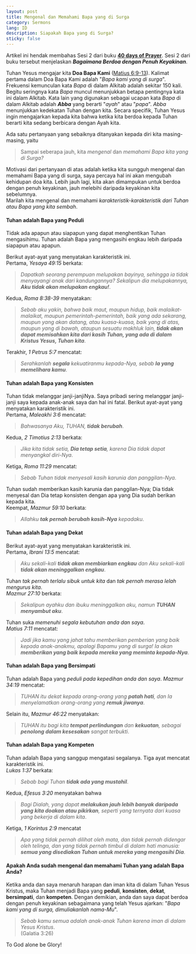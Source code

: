 ```yaml
---
layout: post
title: Mengenal dan Memahami Bapa yang di Surga
category: Sermons
lang: ID
description: Siapakah Bapa yang di Surga?
sticky: false
---
```

Artikel ini hendak membahas Sesi 2 dari buku [**40 days of Prayer**](https://www.amazon.com/gp/product/142280464X?pf_rd_r=5DHAA5NQP1XVXJSQX9EQ&pf_rd_p=6fc81c8c-2a38-41c6-a68a-f78c79e7253f). Sesi 2 dari buku tersebut menjelaskan **_Bagaimana Berdoa dengan Penuh Keyakinan_**.     

Tuhan Yesus mengajar kita **Doa Bapa Kami** ([Matius 6:9-13](https://my.bible.com/bible/306/MAT.6.9-13)). Kalimat pertama dalam Doa Bapa Kami adalah "_Bapa kami yang di surga_". Frekuensi kemunculan kata _Bapa_ di dalam Alkitab adalah sekitar 150 kali. Begitu seringnya kata _Bapa_ muncul menunjukkan betapa pentingnya kata ini dalam Alkitab. Kata lain yang digunakan sebagai ucapan kata _Bapa_ di dalam Alkitab adalah **_Abba_** yang berarti "_ayah_" atau "_papa_". _Abba_ menunjukkan kedekatan Tuhan dengan kita. Secara specifik, Tuhan Yesus ingin mengajarkan kepada kita bahwa ketika kita berdoa kepada Tuhan berarti kita sedang berbicara dengan Ayah kita.   

Ada satu pertanyaan yang sebaiknya ditanyakan kepada diri kita masing-masing, yaitu
> Sampai seberapa jauh, kita _mengenal_ dan _memahami Bapa kita yang di Surga?_     
    
Motivasi dari pertanyaan di atas adalah ketika kita sungguh mengenal dan memahami Bapa yang di surga, saya percaya hal ini akan mengubah kehidupan doa kita. Lebih jauh lagi, kita akan dimampukan untuk berdoa dengan penuh keyakinan, jauh melebihi daripada keyakinan kita sebelumnya.     
Marilah kita mengenal dan memahami _karakteristik-karakteristik dari Tuhan atau Bapa yang kita sembah_.    
#### **Tuhan adalah Bapa yang Peduli**
Tidak ada apapun atau siapapun yang dapat menghentikan Tuhan mengasihimu. Tuhan adalah Bapa yang mengasihi engkau lebih daripada siapapun atau apapun.   

Berikut ayat-ayat yang menyatakan karakteristik ini.   
Pertama, _Yesaya 49:15_ berkata:
> _Dapatkah seorang perempuan melupakan bayinya, sehingga ia tidak menyayangi anak dari kandungannya? Sekalipun dia melupakannya, **Aku tidak akan melupakan engkau!**_.       

Kedua, _Roma 8:38-39_ menyatakan:      
> _Sebab aku yakin, bahwa baik maut, maupun hidup, baik malaikat-malaikat, maupun pemerintah-pemerintah, baik yang ada sekarang, maupun yang akan datang, atau kuasa-kuasa, baik yang di atas, maupun yang di bawah, ataupun sesuatu makhluk lain, **tidak akan dapat memisahkan kita dari kasih Tuhan, yang ada di dalam Kristus Yesus, Tuhan kita**_.    

Terakhir, _1 Petrus 5:7_ mencatat:
> _Serahkanlah **segala** kekuatiranmu kepada-Nya, sebab **Ia yang memelihara kamu**_.    
   
#### **Tuhan adalah Bapa yang Konsisten**
Tuhan tidak melanggar janji-janjiNya. Saya pribadi sering melanggar janji-janji saya kepada anak-anak saya dan hal ini fatal. Berikut ayat-ayat yang menyatakan karakteristik ini.   
Pertama, _Maleakhi 3:6_ mencatat:
> _Bahwasanya Aku, TUHAN, **tidak berubah**_.    
   
Kedua, _2 Timotius 2:13_ berkata:      
> _Jika kita tidak setia, **Dia tetap setia**, karena Dia tidak dapat menyangkal diri-Nya_.

Ketiga, _Roma 11:29_ mencatat:
> _Sebab Tuhan tidak menyesali kasih karunia dan panggilan-Nya_.    

Tuhan sudah memberikan kasih karunia dan panggilan-Nya; Dia tidak menyesal dan Dia tetap konsisten dengan apa yang Dia sudah berikan kepada kita.    
Keempat, _Mazmur 59:10_ berkata:
> _Allahku **tak pernah berubah kasih-Nya** kepadaku_.
    
#### **Tuhan adalah Bapa yang Dekat**
Berikut ayat-ayat yang menyatakan karakteristik ini.     
Pertama, _Ibrani 13:5_ mencatat:
> _Aku sekali-kali **tidak akan membiarkan engkau** dan Aku sekali-kali **tidak akan meninggalkan engkau**_.    
    
Tuhan _tak pernah terlalu sibuk untuk kita_ dan _tak pernah merasa lelah mengurus kita_.   
_Mazmur 27:10_ berkata:
> _Sekalipun ayahku dan ibuku meninggalkan aku, namun **TUHAN menyambut aku**_.    
   
Tuhan suka _memenuhi segala kebutuhan anda dan saya_.   
_Matius 7:11_ mencatat:
> _Jadi jika kamu yang jahat tahu memberikan pemberian yang baik kepada anak-anakmu, apalagi Bapamu yang di surga! Ia akan **memberikan yang baik kepada mereka yang meminta kepada-Nya**_.     
   
#### **Tuhan adalah Bapa yang Bersimpati**
Tuhan adalah Bapa yang _peduli pada kepedihan anda dan saya_. _Mazmur 34:19_ mencatat:
> _TUHAN itu dekat kepada orang-orang yang **patah hati**, dan Ia menyelamatkan orang-orang yang **remuk jiwanya**_.   
   
Selain itu, _Mazmur 46:22_ menyatakan:
> _TUHAN itu bagi kita **tempat perlindungan** dan **kekuatan**, sebagai **penolong dalam kesesakan** sangat terbukti_.   
    
#### **Tuhan adalah Bapa yang Kompeten**
Tuhan adalah Bapa yang sanggup mengatasi segalanya. Tiga ayat mencatat karakteristik ini.    
_Lukas 1:37_ berkata:
> _Sebab bagi Tuhan **tidak ada yang mustahil**_.   
    
Kedua, _Efesus 3:20_ menyatakan bahwa
> _Bagi Dialah, yang dapat **melakukan jauh lebih banyak daripada yang kita doakan atau pikirkan**, seperti yang ternyata dari kuasa yang bekerja di dalam kita_.   
    
Ketiga, _1 Korintus 2:9_ mencatat
> _Apa yang tidak pernah dilihat oleh mata, dan tidak pernah didengar oleh telinga, dan yang tidak pernah timbul di dalam hati manusia: **semua yang disediakan Tuhan untuk mereka yang mengasihi Dia**_.    

#### **Apakah Anda sudah mengenal dan memahami Tuhan yang adalah Bapa Anda?**    
Ketika anda dan saya menaruh harapan dan iman kita di dalam Tuhan Yesus Kristus, maka Tuhan menjadi Bapa yang **peduli**, **konsisten**, **dekat**, **bersimpati**, dan **kompeten**.  Dengan demikian, anda dan saya dapat berdoa dengan penuh keyakinan sebagaimana yang telah Yesus ajarkan: "_Bapa kami yang di surga, dimuliakanlah nama-Mu_".   
> _Sebab kamu semua adalah anak-anak Tuhan karena iman di dalam Yesus Kristus_.    
(Galatia 3:26)    
    
To God alone be Glory!




